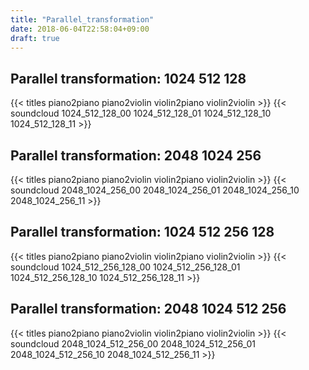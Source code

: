 ```yaml
---
title: "Parallel_transformation"
date: 2018-06-04T22:58:04+09:00
draft: true
---
```


## Parallel transformation: 1024 512 128

{{< titles piano2piano piano2violin violin2piano violin2violin >}}
{{< soundcloud 1024_512_128_00 1024_512_128_01 1024_512_128_10 1024_512_128_11 >}}


## Parallel transformation: 2048 1024 256

{{< titles piano2piano piano2violin violin2piano violin2violin >}}
{{< soundcloud 2048_1024_256_00 2048_1024_256_01 2048_1024_256_10 2048_1024_256_11 >}}

## Parallel transformation: 1024 512 256 128

{{< titles piano2piano piano2violin violin2piano violin2violin >}}
{{< soundcloud 1024_512_256_128_00 1024_512_256_128_01 1024_512_256_128_10 1024_512_256_128_11 >}}

## Parallel transformation: 2048 1024 512 256

{{< titles piano2piano piano2violin violin2piano violin2violin >}}
{{< soundcloud 2048_1024_512_256_00 2048_1024_512_256_01 2048_1024_512_256_10 2048_1024_512_256_11 >}}
